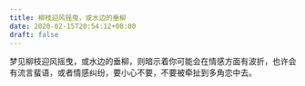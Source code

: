 ```yaml
---
title: 柳枝迎风摇曳，或水边的垂柳
date: 2020-02-15T20:54:12+08:00
draft: false
---
```


梦见柳枝迎风摇曳，或水边的垂柳，则暗示着你可能会在情感方面有波折，也许会有流言蜚语，或者情感纠纷，要小心不要，不要被牵扯到多角恋中去。<br>
